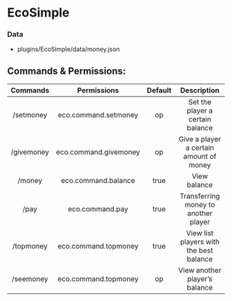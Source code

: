 # EcoSimple


### Data
 - plugins/EcoSimple/data/money.json
 
## Commands & Permissions:
|Commands  | Permissions         | Default|Description                              |
|:--------:|:-------------------:|:------:|:---------------------------------------:|
|/setmoney | eco.command.setmoney|op      | Set the player a certain balance        |
|/givemoney|eco.command.givemoney|op      | Give a player a certain amount of money |
|/money    | eco.command.balance |true    | View balance                            |
|/pay      | eco.command.pay     |true    | Transferring money to another player    |
|/topmoney | eco.command.topmoney|true    | View list players with the best balance |
|/seemoney | eco.command.topmoney|op      | View another player’s balance           |


